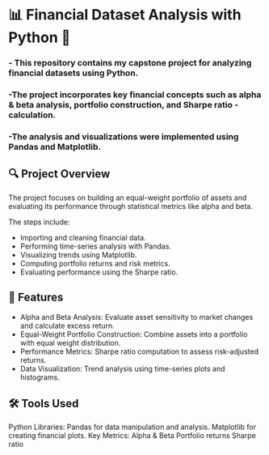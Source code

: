 # 📊 Financial Dataset Analysis with Python 🐼


### - This repository contains my capstone project for analyzing financial datasets using Python. 
### -The project incorporates key financial concepts such as alpha & beta analysis, portfolio construction, and Sharpe ratio -calculation. 
### -The analysis and visualizations were implemented using Pandas and Matplotlib.

## 🔍 Project Overview
The project focuses on building an equal-weight portfolio of assets and evaluating its performance through statistical metrics like alpha and beta. 

The steps include:
- Importing and cleaning financial data.
- Performing time-series analysis with Pandas.
- Visualizing trends using Matplotlib.
- Computing portfolio returns and risk metrics.
- Evaluating performance using the Sharpe ratio.
## 🚀 Features
- Alpha and Beta Analysis: Evaluate asset sensitivity to market changes and calculate excess return.
- Equal-Weight Portfolio Construction: Combine assets into a portfolio with equal weight distribution.
- Performance Metrics: Sharpe ratio computation to assess risk-adjusted returns.
- Data Visualization: Trend analysis using time-series plots and histograms.
## 🛠️ Tools Used
Python Libraries:
Pandas for data manipulation and analysis.
Matplotlib for creating financial plots.
Key Metrics:
Alpha & Beta
Portfolio returns
Sharpe ratio
